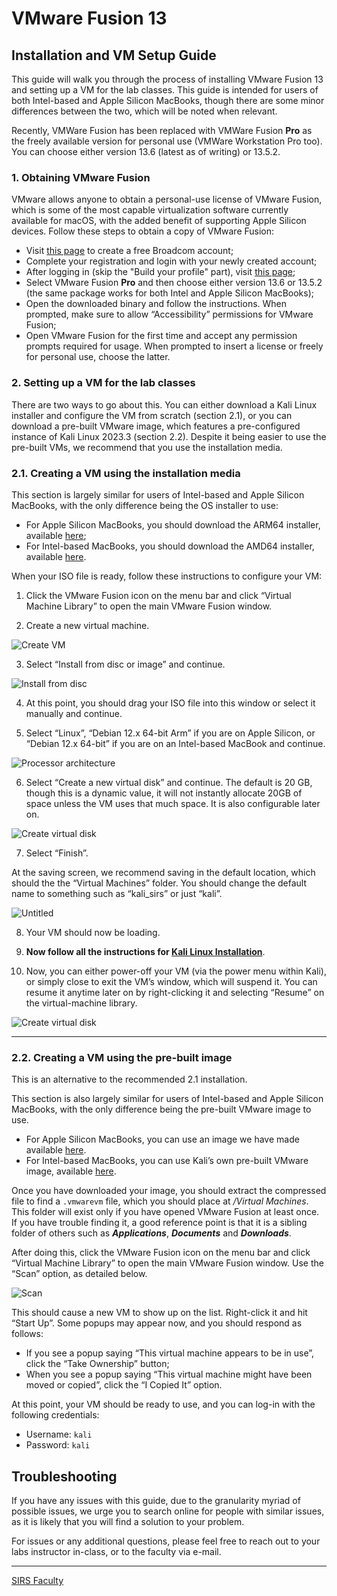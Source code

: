 # VMware Fusion 13

## Installation and VM Setup Guide

This guide will walk you through the process of installing VMware Fusion 13 and setting up a VM for the lab classes.
This guide is intended for users of both Intel-based and Apple Silicon MacBooks, though there are some minor differences between the two, which will be noted when relevant.

Recently, VMWare Fusion has been replaced with VMWare Fusion **Pro** as the freely available version for personal use (VMWare Workstation Pro too). You can choose either version 13.6 (latest as of writing) or 13.5.2.

### 1. Obtaining VMware Fusion

VMware allows anyone to obtain a personal-use license of VMware Fusion, which is some of the most capable virtualization software currently available for macOS, with the added benefit of supporting Apple Silicon devices.
Follow these steps to obtain a copy of VMware Fusion:

- Visit [this page](https://profile.broadcom.com/web/registration) to create a free Broadcom account;
- Complete your registration and login with your newly created account;
- After logging in (skip the "Build your profile" part), visit [this page](https://support.broadcom.com/group/ecx/productdownloads?subfamily=VMware+Fusion);
- Select VMware Fusion **Pro** and then choose either version 13.6 or 13.5.2 (the same package works for both Intel and Apple Silicon MacBooks);
- Open the downloaded binary and follow the instructions.
When prompted, make sure to allow “Accessibility” permissions for VMware Fusion;
- Open VMware Fusion for the first time and accept any permission prompts required for usage.
When prompted to insert a license or freely for personal use, choose the latter.

### 2. Setting up a VM for the lab classes

There are two ways to go about this.
You can either download a Kali Linux installer and configure the VM from scratch (section 2.1), or you can download a pre-built VMware image, which features a pre-configured instance of Kali Linux 2023.3 (section 2.2).
Despite it being easier to use the pre-built VMs, we recommend that you use the installation media.

### 2.1. Creating a VM using the installation media

This section is largely similar for users of Intel-based and Apple Silicon MacBooks, with the only difference being the OS installer to use:

- For Apple Silicon MacBooks, you should download the ARM64 installer, available [here](http://old.kali.org/kali-images/kali-2023.3/kali-linux-2023.3-installer-arm64.iso);
- For Intel-based MacBooks, you should download the AMD64 installer, available [here](http://old.kali.org/kali-images/kali-2023.3/kali-linux-2023.3-installer-amd64.iso).

When your ISO file is ready, follow these instructions to configure your VM:

1. Click the VMware Fusion icon on the menu bar and click “Virtual Machine Library” to open the main VMware Fusion window.

2. Create a new virtual machine.

![Create VM](images/vmware-02.png)

3. Select “Install from disc or image” and continue.

![Install from disc](images/vmware-03.png)

4. At this point, you should drag your ISO file into this window or select it manually and continue.

5. Select “Linux”, “Debian 12.x 64-bit Arm” if you are on Apple Silicon, or “Debian 12.x 64-bit” if you are on an Intel-based MacBook and continue.

![Processor architecture](images/vmware-04.png)

6. Select “Create a new virtual disk” and continue.
The default is 20 GB, though this is a dynamic value, it will not instantly allocate 20GB of space unless the VM uses that much space.
It is also configurable later on.

![Create virtual disk](images/vmware-05.png)

7. Select “Finish”.

At the saving screen, we recommend saving in the default location, which should the the “Virtual Machines” folder.
You should change the default name to something such as “kali_sirs” or just “kali”.

![Untitled](images/vmware-06.png)

8. Your VM should now be loading.

9. **Now follow all the instructions for [Kali Linux Installation](KaliSetup.md)**.

10. Now, you can either power-off your VM (via the power menu within Kali), or simply close to exit the VM’s window, which will suspend it.
You can resume it anytime later on by right-clicking it and selecting “Resume” on the virtual-machine library.

![Create virtual disk](images/vmware-07.png)

----

### 2.2. Creating a VM using the pre-built image

This is an alternative to the recommended 2.1 installation.

This section is also largely similar for users of Intel-based and Apple Silicon MacBooks, with the only difference being the pre-built VMware image to use.

- For Apple Silicon MacBooks, you can use an image we have made available [here](https://drive.google.com/file/d/1qnLF5P1cCqGZosv8zwT40ijJ7OIg1_oe/view?usp=sharing).
- For Intel-based MacBooks, you can use Kali’s own pre-built VMware image, available [here](https://cdimage.kali.org/kali-2023.3/kali-linux-2023.3-vmware-amd64.7z).

Once you have downloaded your image, you should extract the compressed file to find a `.vmwarevm` file, which you should place at *<username>/Virtual Machines*.
This folder will exist only if you have opened VMware Fusion at least once.
If you have trouble finding it, a good reference point is that it is a sibling folder of others such as *************Applications*************, *********Documents********* and *********Downloads*********.

After doing this, click the VMware Fusion icon on the menu bar and click “Virtual Machine Library” to open the main VMware Fusion window.
Use the “Scan” option, as detailed below.

![Scan](images/vmware-01.png)

This should cause a new VM to show up on the list.
Right-click it and hit “Start Up”.
Some popups may appear now, and you should respond as follows:

- If you see a popup saying “This virtual machine appears to be in use”, click the “Take Ownership” button;
- When you see a popup saying “This virtual machine might have been moved or copied”, click the “I Copied It” option.

At this point, your VM should be ready to use, and you can log-in with the following credentials:

- Username: `kali`
- Password: `kali`

## Troubleshooting

If you have any issues with this guide, due to the granularity myriad of possible issues, we urge you to search online for people with similar issues, as it is likely that you will find a solution to your problem.

For issues or any additional questions, please feel free to reach out to your labs instructor in-class, or to the faculty via e-mail.

----

[SIRS Faculty](mailto:meic-sirs@disciplinas.tecnico.ulisboa.pt)
